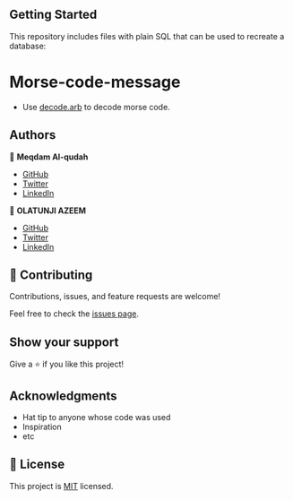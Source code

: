 ## Getting Started

This repository includes files with plain SQL that can be used to recreate a database:

# Morse-code-message
- Use [decode.arb](./decode.arb) to decode morse code.


## Authors

👤 **Meqdam Al-qudah**

- [GitHub](https://github.com/MeqdamAlqudah)
- [Twitter](https://twitter.com/MeqdamQudah)
- [LinkedIn](www.linkedin.com/in/meqdam-al-qudah-7514a21b5)

👤 **OLATUNJI AZEEM**

- [GitHub](https://github.com/zemola)
- [Twitter](https://twitter.com/zemolat)
- [LinkedIn](www.linkedin.com/in/olatunjiazeem)
## 🤝 Contributing

Contributions, issues, and feature requests are welcome!

Feel free to check the [issues page](../../issues/).

## Show your support

Give a ⭐️ if you like this project!

## Acknowledgments

- Hat tip to anyone whose code was used
- Inspiration
- etc

## 📝 License

This project is [MIT](./MIT.md) licensed.